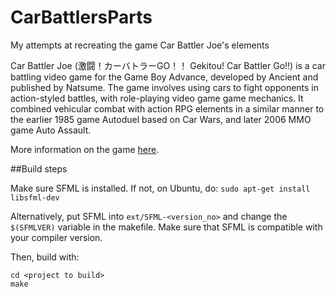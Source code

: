 # CarBattlersParts

My attempts at recreating the game Car Battler Joe's elements

Car Battler Joe (激闘！カーバトラーGO！！ Gekitou! Car Battler Go!!) is a car battling video game for the Game Boy Advance, developed by Ancient and published by Natsume. The game involves using cars to fight opponents in action-styled battles, with role-playing video game game mechanics. It combined vehicular combat with action RPG elements in a similar manner to the earlier 1985 game Autoduel based on Car Wars, and later 2006 MMO game Auto Assault.

More information on the game [here](https://en.wikipedia.org/wiki/Car_Battler_Joe).

##Build steps

Make sure SFML is installed. If not, on Ubuntu, do:
`sudo apt-get install libsfml-dev`

Alternatively, put SFML into `ext/SFML-<version_no>` and change the `$(SFMLVER)` variable in the makefile. Make sure that SFML is compatible with your compiler version.

Then, build with:
```
cd <project to build>
make
```

